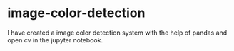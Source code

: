 # image-color-detection
I have created a image color detection system with the help of pandas and open cv in the jupyter notebook.
